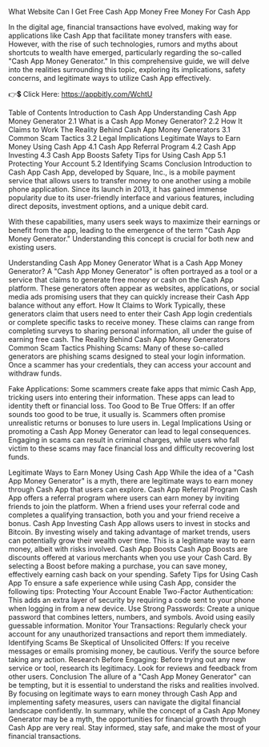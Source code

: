 What Website Can I Get Free Cash App Money Free Money For Cash App

In the digital age, financial transactions have evolved, making way for applications like Cash App that facilitate money transfers with ease. However, with the rise of such technologies, rumors and myths about shortcuts to wealth have emerged, particularly regarding the so-called "Cash App Money Generator." In this comprehensive guide, we will delve into the realities surrounding this topic, exploring its implications, safety concerns, and legitimate ways to utilize Cash App effectively.

👉💲 Click Here: https://appbitly.com/WchtU

Table of Contents
Introduction to Cash App
Understanding Cash App Money Generator
2.1 What is a Cash App Money Generator?
2.2 How It Claims to Work
The Reality Behind Cash App Money Generators
3.1 Common Scam Tactics
3.2 Legal Implications
Legitimate Ways to Earn Money Using Cash App
4.1 Cash App Referral Program
4.2 Cash App Investing
4.3 Cash App Boosts
Safety Tips for Using Cash App
5.1 Protecting Your Account
5.2 Identifying Scams
Conclusion
Introduction to Cash App
Cash App, developed by Square, Inc., is a mobile payment service that allows users to transfer money to one another using a mobile phone application. Since its launch in 2013, it has gained immense popularity due to its user-friendly interface and various features, including direct deposits, investment options, and a unique debit card.

With these capabilities, many users seek ways to maximize their earnings or benefit from the app, leading to the emergence of the term "Cash App Money Generator." Understanding this concept is crucial for both new and existing users.

Understanding Cash App Money Generator
What is a Cash App Money Generator?
A "Cash App Money Generator" is often portrayed as a tool or a service that claims to generate free money or cash on the Cash App platform. These generators often appear as websites, applications, or social media ads promising users that they can quickly increase their Cash App balance without any effort.
How It Claims to Work
Typically, these generators claim that users need to enter their Cash App login credentials or complete specific tasks to receive money. These claims can range from completing surveys to sharing personal information, all under the guise of earning free cash.
The Reality Behind Cash App Money Generators
Common Scam Tactics
Phishing Scams: Many of these so-called generators are phishing scams designed to steal your login information. Once a scammer has your credentials, they can access your account and withdraw funds.

Fake Applications: Some scammers create fake apps that mimic Cash App, tricking users into entering their information. These apps can lead to identity theft or financial loss.
Too Good to Be True Offers: If an offer sounds too good to be true, it usually is. Scammers often promise unrealistic returns or bonuses to lure users in.
Legal Implications
Using or promoting a Cash App Money Generator can lead to legal consequences. Engaging in scams can result in criminal charges, while users who fall victim to these scams may face financial loss and difficulty recovering lost funds.

Legitimate Ways to Earn Money Using Cash App
While the idea of a "Cash App Money Generator" is a myth, there are legitimate ways to earn money through Cash App that users can explore.
Cash App Referral Program
Cash App offers a referral program where users can earn money by inviting friends to join the platform. When a friend uses your referral code and completes a qualifying transaction, both you and your friend receive a bonus.
Cash App Investing
Cash App allows users to invest in stocks and Bitcoin. By investing wisely and taking advantage of market trends, users can potentially grow their wealth over time. This is a legitimate way to earn money, albeit with risks involved.
Cash App Boosts
Cash App Boosts are discounts offered at various merchants when you use your Cash Card. By selecting a Boost before making a purchase, you can save money, effectively earning cash back on your spending.
Safety Tips for Using Cash App
To ensure a safe experience while using Cash App, consider the following tips:
Protecting Your Account
Enable Two-Factor Authentication: This adds an extra layer of security by requiring a code sent to your phone when logging in from a new device.
Use Strong Passwords: Create a unique password that combines letters, numbers, and symbols. Avoid using easily guessable information.
Monitor Your Transactions: Regularly check your account for any unauthorized transactions and report them immediately.
Identifying Scams
Be Skeptical of Unsolicited Offers: If you receive messages or emails promising money, be cautious. Verify the source before taking any action.
Research Before Engaging: Before trying out any new service or tool, research its legitimacy. Look for reviews and feedback from other users.
Conclusion
The allure of a "Cash App Money Generator" can be tempting, but it is essential to understand the risks and realities involved. By focusing on legitimate ways to earn money through Cash App and implementing safety measures, users can navigate the digital financial landscape confidently.
In summary, while the concept of a Cash App Money Generator may be a myth, the opportunities for financial growth through Cash App are very real. Stay informed, stay safe, and make the most of your financial transactions.
